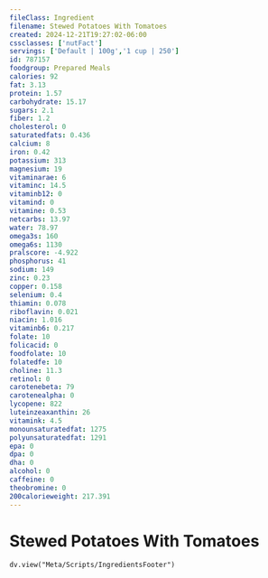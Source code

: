 ```yaml
---
fileClass: Ingredient
filename: Stewed Potatoes With Tomatoes
created: 2024-12-21T19:27:02-06:00
cssclasses: ['nutFact']
servings: ['Default | 100g','1 cup | 250']
id: 787157
foodgroup: Prepared Meals
calories: 92
fat: 3.13
protein: 1.57
carbohydrate: 15.17
sugars: 2.1
fiber: 1.2
cholesterol: 0
saturatedfats: 0.436
calcium: 8
iron: 0.42
potassium: 313
magnesium: 19
vitaminarae: 6
vitaminc: 14.5
vitaminb12: 0
vitamind: 0
vitamine: 0.53
netcarbs: 13.97
water: 78.97
omega3s: 160
omega6s: 1130
pralscore: -4.922
phosphorus: 41
sodium: 149
zinc: 0.23
copper: 0.158
selenium: 0.4
thiamin: 0.078
riboflavin: 0.021
niacin: 1.016
vitaminb6: 0.217
folate: 10
folicacid: 0
foodfolate: 10
folatedfe: 10
choline: 11.3
retinol: 0
carotenebeta: 79
carotenealpha: 0
lycopene: 822
luteinzeaxanthin: 26
vitamink: 4.5
monounsaturatedfat: 1275
polyunsaturatedfat: 1291
epa: 0
dpa: 0
dha: 0
alcohol: 0
caffeine: 0
theobromine: 0
200calorieweight: 217.391
---
```


# Stewed Potatoes With Tomatoes

```dataviewjs
dv.view("Meta/Scripts/IngredientsFooter")
```